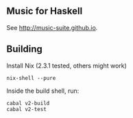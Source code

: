 ## Music for Haskell

See <http://music-suite.github.io>.

## Building


Install Nix (2.3.1 tested, others might work)

```
nix-shell --pure
```

Inside the build shell, run:

```
cabal v2-build
cabal v2-test
```


